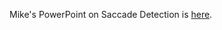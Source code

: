 Mike's PowerPoint on Saccade Detection is [here](http://research.yerkes.emory.edu/Buffalo/Repository/Powerpoints/labmeeting_120427.pptx).